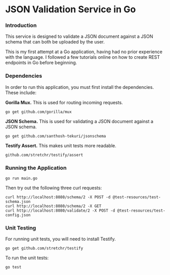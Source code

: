 # JSON Validation Service in Go

### Introduction

This service is designed to validate a JSON document against a JSON schema that can both be uploaded by the user.

This is my first attempt at a Go application, having had no prior experience with the language. I followed a few tutorials online on how to create REST endpoints in Go before beginning.

### Dependencies

In order to run this application, you must first install the dependencies. These include:

**Gorilla Mux.** This is used for routing incoming requests.

`go get github.com/gorilla/mux`

**JSON Schema.** This is used for validating a JSON document against a JSON schema.

`go get github.com/santhosh-tekuri/jsonschema`

**Testify Assert.** This makes unit tests more readable.

`github.com/stretchr/testify/assert`

### Running the Application

`go run main.go`

Then try out the following three curl requests:
```
curl http://localhost:8080/schema/2 -X POST -d @test-resources/test-schema.json
curl http://localhost:8080/schema/2 -X GET
curl http://localhost:8080/validate/2 -X POST -d @test-resources/test-config.json
```

### Unit Testing

For running unit tests, you will need to install Testify.

`go get github.com/stretchr/testify`

To run the unit tests:

`go test`